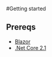 #Getting started
## Prereqs
* [Blazor](https://docs.microsoft.com/en-us/aspnet/core/blazor/get-started?view=aspnetcore-3.1&tabs=visual-studio)
* [.Net Core 2.1](https://dotnet.microsoft.com/download/dotnet-core/2.1)